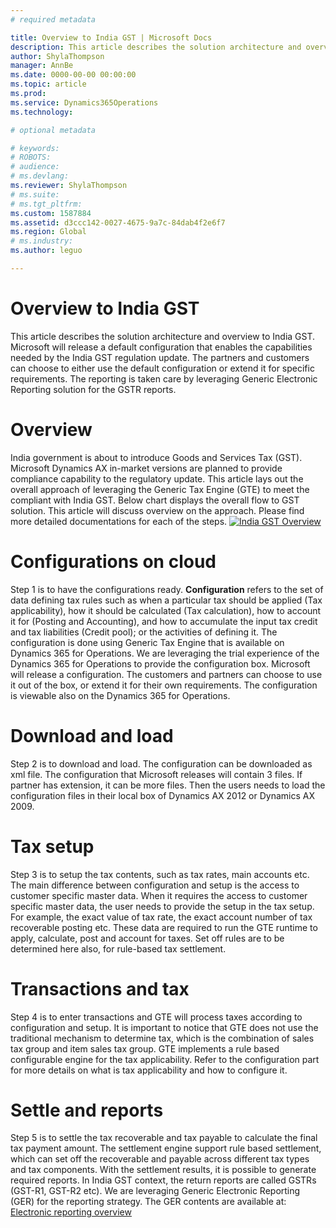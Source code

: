 ```yaml
---
# required metadata

title: Overview to India GST | Microsoft Docs
description: This article describes the solution architecture and overview to India GST. Microsoft will release a default configuration that enables the capabilities needed by the India GST regulation update. The partners and customers can choose to either use the default configuration or extend it for specific requirements. The reporting is taken care by leveraging Generic Electronic Reporting solution for the GSTR reports.
author: ShylaThompson
manager: AnnBe
ms.date: 0000-00-00 00:00:00
ms.topic: article
ms.prod: 
ms.service: Dynamics365Operations
ms.technology: 

# optional metadata

# keywords: 
# ROBOTS: 
# audience: 
# ms.devlang: 
ms.reviewer: ShylaThompson
# ms.suite: 
# ms.tgt_pltfrm: 
ms.custom: 1587884
ms.assetid: d3ccc142-0027-4675-9a7c-84dab4f2e6f7
ms.region: Global
# ms.industry: 
ms.author: leguo

---
```


# Overview to India GST

This article describes the solution architecture and overview to India GST. Microsoft will release a default configuration that enables the capabilities needed by the India GST regulation update. The partners and customers can choose to either use the default configuration or extend it for specific requirements. The reporting is taken care by leveraging Generic Electronic Reporting solution for the GSTR reports.

Overview
========

India government is about to introduce Goods and Services Tax (GST). Microsoft Dynamics AX in-market versions are planned to provide compliance capability to the regulatory update. This article lays out the overall approach of leveraging the Generic Tax Engine (GTE) to meet the compliant with India GST. Below chart displays the overall flow to GST solution. This article will discuss overview on the approach. Please find more detailed documentations for each of the steps. [![India GST Overview](./media/india-gst-overview-1024x368.png)](./media/india-gst-overview.png)

Configurations on cloud
=======================

Step 1 is to have the configurations ready. **Configuration** refers to the set of data defining tax rules such as when a particular tax should be applied (Tax applicability), how it should be calculated (Tax calculation), how to account it for (Posting and Accounting), and how to accumulate the input tax credit and tax liabilities (Credit pool); or the activities of defining it. The configuration is done using Generic Tax Engine that is available on Dynamics 365 for Operations. We are leveraging the trial experience of the Dynamics 365 for Operations to provide the configuration box. Microsoft will release a configuration. The customers and partners can choose to use it out of the box, or extend it for their own requirements. The configuration is viewable also on the Dynamics 365 for Operations.

Download and load
=================

Step 2 is to download and load. The configuration can be downloaded as xml file. The configuration that Microsoft releases will contain 3 files. If partner has extension, it can be more files. Then the users needs to load the configuration files in their local box of Dynamics AX 2012 or Dynamics AX 2009.

Tax setup
=========

Step 3 is to setup the tax contents, such as tax rates, main accounts etc. The main difference between configuration and setup is the access to customer specific master data. When it requires the access to customer specific master data, the user needs to provide the setup in the tax setup. For example, the exact value of tax rate, the exact account number of tax recoverable posting etc. These data are required to run the GTE runtime to apply, calculate, post and account for taxes. Set off rules are to be determined here also, for rule-based tax settlement.

Transactions and tax
====================

Step 4 is to enter transactions and GTE will process taxes according to configuration and setup. It is important to notice that GTE does not use the traditional mechanism to determine tax, which is the combination of sales tax group and item sales tax group. GTE implements a rule based configurable engine for the tax applicability. Refer to the configuration part for more details on what is tax applicability and how to configure it.

Settle and reports
==================

Step 5 is to settle the tax recoverable and tax payable to calculate the final tax payment amount. The settlement engine support rule based settlement, which can set off the recoverable and payable across different tax types and tax components. With the settlement results, it is possible to generate required reports. In India GST context, the return reports are called GSTRs (GST-R1, GST-R2 etc). We are leveraging Generic Electronic Reporting (GER) for the reporting strategy. The GER contents are available at: [Electronic reporting overview](https://authoring.help.dynamics.com/en/?post_type=incsub_wiki&p=285041)

